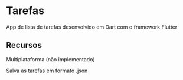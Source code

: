# Tarefas

App de lista de tarefas desenvolvido em Dart com o framework Flutter

## Recursos

Multiplataforma (não implementado)

Salva as tarefas em formato .json
